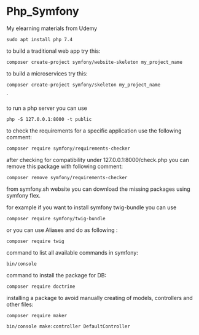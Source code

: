 # Php_Symfony
My elearning materials from Udemy

````
sudo apt install php 7.4

````

to build a traditional web app try this:

````
composer create-project symfony/website-skeleton my_project_name

````

to build a microservices try this:

````
composer create-project symfony/skeleton my_project_name
````
`

to run a php server you can use 

`````
php -S 127.0.0.1:8000 -t public
`````


to check the requirements for a specific application use the following comment:


````
composer require symfony/requirements-checker
````

after checking for compatibility under 127.0.0.1:8000/check.php you can remove this package with following comment:
````
composer remove symfony/requirements-checker
````

from symfony.sh website you can download the missing packages using symfony flex.

for example if you want to install symfony twig-bundle you can use 
````
composer require symfony/twig-bundle
````
or you can use Aliases and do as following : 
````
composer require twig
````

command to list all available commands in symfony:
````
bin/console
````

command to install the package for DB:

````
composer require doctrine
````


installing a package to avoid manually creating of models, controllers and other files:

````
composer require maker
````
````
bin/console make:controller DefaultController
````


